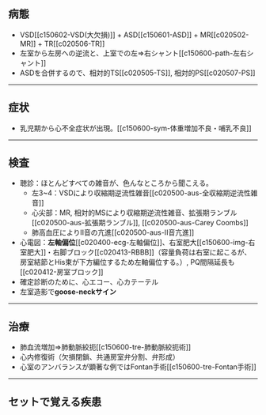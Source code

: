 ## 病態
- VSD[[c150602-VSD(大欠損)]] + ASD[[c150601-ASD]] + MR[[c020502-MR]] + TR[[c020506-TR]]
- 左室から左房への逆流と、上室での左⇒右シャント[[c150600-path-左右シャント]]
- ASDを合併するので、相対的TS[[c020505-TS]], 相対的PS[[c020507-PS]]
---
## 症状
- 乳児期から心不全症状が出現。[[c150600-sym-体重増加不良・哺乳不良]]
---
## 検査
- 聴診：ほとんどすべての雑音が、色んなところから聞こえる。
	- 左3~4：VSDにより収縮期逆流性雑音[[c020500-aus-全収縮期逆流性雑音]]
	- 心尖部：MR, 相対的MSにより収縮期逆流性雑音、拡張期ランブル[[c020500-aus-拡張期ランブル]], [[c020500-aus-Carey Coombs]]
	- 肺高血圧によりII音の亢進[[c020500-aus-II音亢進]]
- 心電図：**左軸偏位**[[c020400-ecg-左軸偏位]]、右室肥大[[c150600-img-右室肥大]]・右脚ブロック[[c020413-RBBB]]（容量負荷は右室に起こるが、房室結節とHis束が下方編位するため左軸偏位する。）, PQ間隔延長も[[c020412-房室ブロック]]
- 確定診断のために、心エコー、心カテーテル
- 左室造影で**goose-neckサイン**
---
## 治療
- 肺血流増加⇒肺動脈絞扼[[c150600-tre-肺動脈絞扼術]]
- 心内修復術（欠損閉鎖、共通房室弁分割、弁形成）
- 心室のアンバランスが顕著な例ではFontan手術[[c150600-tre-Fontan手術]]
---
## セットで覚える疾患